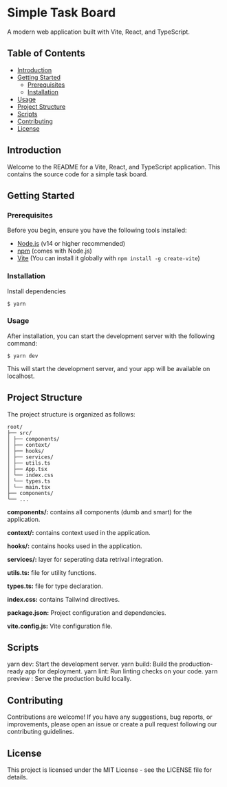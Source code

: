# Simple Task Board

A modern web application built with Vite, React, and TypeScript.

## Table of Contents

- [Introduction](#introduction)
- [Getting Started](#getting-started)
  - [Prerequisites](#prerequisites)
  - [Installation](#installation)
- [Usage](#usage)
- [Project Structure](#project-structure)
- [Scripts](#scripts)
- [Contributing](#contributing)
- [License](#license)

## Introduction

Welcome to the README for a Vite, React, and TypeScript application. This contains the source code for a simple task board.

## Getting Started

### Prerequisites

Before you begin, ensure you have the following tools installed:

- [Node.js](https://nodejs.org/) (v14 or higher recommended)
- [npm](https://www.npmjs.com/) (comes with Node.js)
- [Vite](https://vitejs.dev/) (You can install it globally with `npm install -g create-vite`)

### Installation

Install dependencies

```shell
$ yarn
```

### Usage

After installation, you can start the development server with the following command:

```shell
$ yarn dev
```

This will start the development server, and your app will be available on localhost.

## Project Structure

The project structure is organized as follows:

```
root/
├── src/
│ ├── components/
│ ├── context/
│ ├── hooks/
│ ├── services/
│ ├── utils.ts
│ ├── App.tsx
│ └── index.css
│ └── types.ts
│ └── main.tsx
├── components/
└── ...
```

**components/:** contains all components (dumb and smart) for the application.

**context/:** contains context used in the application.

**hooks/:** contains hooks used in the application.

**services/:** layer for seperating data retrival integration.

**utils.ts:** file for utility functions.

**types.ts:** file for type declaration.

**index.css:** contains Tailwind directives.

**package.json:** Project configuration and dependencies.

**vite.config.js:** Vite configuration file.

## Scripts

yarn dev: Start the development server.
yarn build: Build the production-ready app for deployment.
yarn lint: Run linting checks on your code.
yarn preview : Serve the production build locally.

## Contributing

Contributions are welcome! If you have any suggestions, bug reports, or improvements, please open an issue or create a pull request following our contributing guidelines.

## License

This project is licensed under the MIT License - see the LICENSE file for details.
